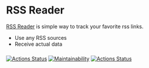 # RSS Reader
[RSS Reader](https://ireadrss.vercel.app/) is simple way to track your favorite rss links.

- Use any RSS sources
- Receive actual data
###
[![Actions Status](https://github.com/tutburatino/frontend-project-lvl3/workflows/Node%20CI/badge.svg)](https://github.com/tutburatino/frontend-project-lvl3/actions)
[![Maintainability](https://api.codeclimate.com/v1/badges/858aaa1c0afaf15a0383/maintainability)](https://codeclimate.com/github/tutburatino/frontend-project-lvl3/maintainability)
[![Actions Status](https://github.com/tutburatino/frontend-project-lvl3/workflows/hexlet-check/badge.svg)](https://github.com/tutburatino/frontend-project-lvl3/actions)
